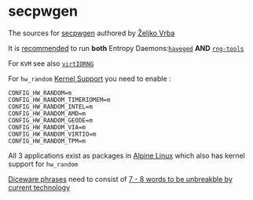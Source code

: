 # secpwgen
The sources for [secpwgen](http://linux.die.net/man/1/secpwgen) authored by [Željko Vrba](http://zvrba.net/)

It is [recommended](https://lwn.net/Articles/525459/) to run **both** Entropy Daemons:[`haveged`](http://linux.die.net/man/8/haveged) **AND** [`rng-tools`](http://linux.die.net/man/8/rngd)

For `KVM` see also [`virtIORNG`](http://wiki.qemu-project.org/Features/VirtIORNG)

For `hw_random` [Kernel Support](http://www.linuxcertified.com/hw_random.html) you need to enable :
```
CONFIG_HW_RANDOM=m
CONFIG_HW_RANDOM_TIMERIOMEM=m
CONFIG_HW_RANDOM_INTEL=m
CONFIG_HW_RANDOM_AMD=m
CONFIG_HW_RANDOM_GEODE=m
CONFIG_HW_RANDOM_VIA=m
CONFIG_HW_RANDOM_VIRTIO=m
CONFIG_HW_RANDOM_TPM=m
```
All 3 applications exist as packages in [Alpine Linux](http://pkgs.alpinelinux.org/packages?package=secpwgen&repo=all&arch=x86) which also has kernel support for `hw_random`

[Diceware phrases](http://world.std.com/~reinhold/diceware.html) need to consist of [7 - 8 words to be unbreakble by current technology](http://arstechnica.com/information-technology/2014/03/diceware-passwords-now-need-six-random-words-to-thwart-hackers/)
